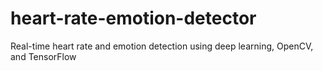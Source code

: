 # heart-rate-emotion-detector
Real-time heart rate and emotion detection using deep learning, OpenCV, and TensorFlow
